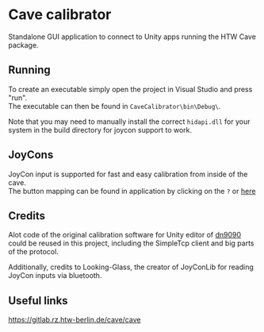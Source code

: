 # Cave calibrator
Standalone GUI application to connect to Unity apps running the HTW Cave package.

## Running
To create an executable simply open the project in Visual Studio and press "run".  
The executable can then be found in `CaveCalibrator\bin\Debug\`. 
  
Note that you may need to manually install the correct `hidapi.dll` for your system in the build directory for joycon support to work.

## JoyCons  
JoyCon input is supported for fast and easy calibration from inside of the cave.  
The button mapping can be found in application by clicking on the `?` or [here](CaveCalibrator/Resources/joycon_help.png)

## Credits
Alot code of the original calibration software for Unity editor of [dn9090](https://github.com/dn9090) could be reused in this project, including the SimpleTcp client and big parts of the protocol.

Additionally, credits to Looking-Glass, the creator of JoyConLib for reading JoyCon inputs via bluetooth.

## Useful links
https://gitlab.rz.htw-berlin.de/cave/cave
